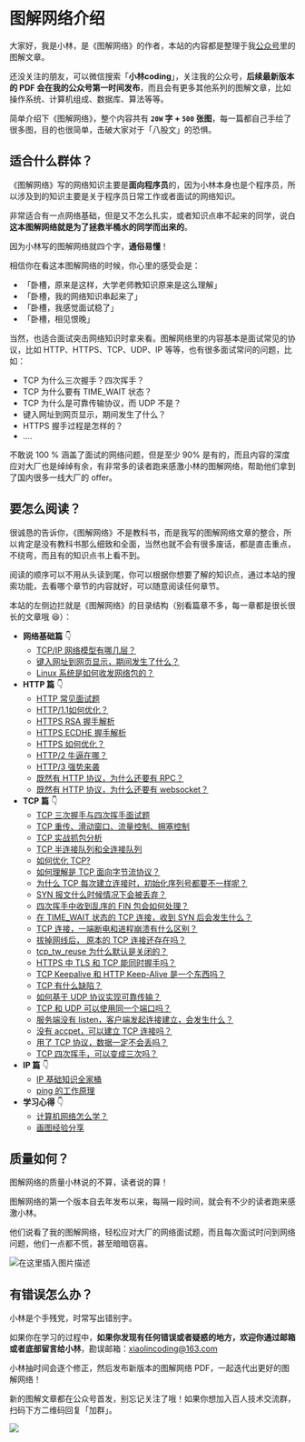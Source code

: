 
# 图解网络介绍

大家好，我是小林，是《图解网络》的作者，本站的内容都是整理于我[公众号](https://mp.weixin.qq.com/s/FYH1I8CRsuXDSybSGY_AFA)里的图解文章。

还没关注的朋友，可以微信搜索「**小林coding**」，关注我的公众号，**后续最新版本的 PDF 会在我的公众号第一时间发布**，而且会有更多其他系列的图解文章，比如操作系统、计算机组成、数据库、算法等等。

简单介绍下《图解网络》，整个内容共有 **`20W` 字 + `500` 张图**，每一篇都自己手绘了很多图，目的也很简单，击破大家对于「八股文」的恐惧。

## 适合什么群体？

《图解网络》写的网络知识主要是**面向程序员**的，因为小林本身也是个程序员，所以涉及到的知识主要是关于程序员日常工作或者面试的网络知识。

非常适合有一点网络基础，但是又不怎么扎实，或者知识点串不起来的同学，说白**这本图解网络就是为了拯救半桶水的同学而出来的**。

因为小林写的图解网络就四个字，**通俗易懂**！

相信你在看这本图解网络的时候，你心里的感受会是：

- 「卧槽，原来是这样，大学老师教知识原来是这么理解」
- 「卧槽，我的网络知识串起来了」
- 「卧槽，我感觉面试稳了」
- 「卧槽，相见恨晚」

当然，也适合面试突击网络知识时拿来看。图解网络里的内容基本是面试常见的协议，比如 HTTP、HTTPS、TCP、UDP、IP 等等，也有很多面试常问的问题，比如：

- TCP 为什么三次握手？四次挥手？
- TCP 为什么要有 TIME_WAIT 状态？
- TCP 为什么是可靠传输协议，而 UDP 不是？
- 键入网址到网页显示，期间发生了什么？
- HTTPS 握手过程是怎样的？
- ….

不敢说 100 % 涵盖了面试的网络问题，但是至少 90% 是有的，而且内容的深度应对大厂也是绰绰有余，有非常多的读者跑来感激小林的图解网络，帮助他们拿到了国内很多一线大厂的 offer。

## 要怎么阅读？

很诚恳的告诉你，《图解网络》不是教科书，而是我写的图解网络文章的整合，所以肯定是没有教科书那么细致和全面，当然也就不会有很多废话，都是直击重点，不绕弯，而且有的知识点书上看不到。

阅读的顺序可以不用从头读到尾，你可以根据你想要了解的知识点，通过本站的搜索功能，去看哪个章节的内容就好，可以随意阅读任何章节。

本站的左侧边拦就是《图解网络》的目录结构（别看篇章不多，每一章都是很长很长的文章哦 :laughing:）：

- **网络基础篇** :point_down:
  - [TCP/IP 网络模型有哪几层？](/network/1_base/tcp_ip_model.md) 
  - [键入网址到网页显示，期间发生了什么？](/network/1_base/what_happen_url.md) 
  - [Linux 系统是如何收发网络包的？](/network/1_base/how_os_deal_network_package.md) 
- **HTTP 篇** :point_down:
	- [HTTP 常见面试题](/network/2_http/http_interview.md) 
	- [HTTP/1.1如何优化？](/network/2_http/http_optimize.md) 
	- [HTTPS RSA 握手解析](/network/2_http/https_rsa.md) 
	- [HTTPS ECDHE 握手解析](/network/2_http/https_ecdhe.md) 
	- [HTTPS 如何优化？](/network/2_http/https_optimize.md) 
	- [HTTP/2 牛逼在哪？](/network/2_http/http2.md) 
	- [HTTP/3 强势来袭](/network/2_http/http3.md) 
	- [既然有 HTTP 协议，为什么还要有 RPC？](/network/2_http/http_rpc.md) 
	- [既然有 HTTP 协议，为什么还要有 websocket？](/network/2_http/http_websocket.md) 
- **TCP 篇** :point_down:
	- [TCP 三次握手与四次挥手面试题](/network/3_tcp/tcp_interview.md) 
	- [TCP 重传、滑动窗口、流量控制、拥塞控制](/network/3_tcp/tcp_feature.md) 
	- [TCP 实战抓包分析](/network/3_tcp/tcp_tcpdump.md) 
	- [TCP 半连接队列和全连接队列](/network/3_tcp/tcp_queue.md) 
	- [如何优化 TCP?](/network/3_tcp/tcp_optimize.md) 
	- [如何理解是 TCP 面向字节流协议？](/network/3_tcp/tcp_stream.md) 
	- [为什么 TCP 每次建立连接时，初始化序列号都要不一样呢？](/network/3_tcp/isn_deff.md) 
	- [SYN 报文什么时候情况下会被丢弃？](/network/3_tcp/syn_drop.md) 
	- [四次挥手中收到乱序的 FIN 包会如何处理？](/network/3_tcp/out_of_order_fin.md) 
	- [在 TIME_WAIT 状态的 TCP 连接，收到 SYN 后会发生什么？](/network/3_tcp/time_wait_recv_syn.md) 
	- [TCP 连接，一端断电和进程崩溃有什么区别？](/network/3_tcp/tcp_down_and_crash.md) 
	- [拔掉网线后， 原本的 TCP 连接还存在吗？](/network/3_tcp/tcp_unplug_the_network_cable.md) 
	- [tcp_tw_reuse 为什么默认是关闭的？](/network/3_tcp/tcp_tw_reuse_close.md) 
	- [HTTPS 中 TLS 和 TCP 能同时握手吗？](/network/3_tcp/tcp_tls.md) 
	- [TCP Keepalive 和 HTTP Keep-Alive 是一个东西吗？](/network/3_tcp/tcp_http_keepalive.md) 
	- [TCP 有什么缺陷？](/network/3_tcp/tcp_problem.md)
	- [如何基于 UDP 协议实现可靠传输？](/network/3_tcp/quic.md)
	- [TCP 和 UDP 可以使用同一个端口吗？](/network/3_tcp/port.md)
	- [服务端没有 listen，客户端发起连接建立，会发生什么？](/network/3_tcp/tcp_no_listen.md)
	- [没有 accpet，可以建立 TCP 连接吗？](/network/3_tcp/tcp_no_accpet.md)
	- [用了 TCP 协议，数据一定不会丢吗？](/network/3_tcp/tcp_drop.md)
	- [TCP 四次挥手，可以变成三次吗？](/network/3_tcp/tcp_three_fin.md)
- **IP 篇** :point_down:
	- [IP 基础知识全家桶](/network/4_ip/ip_base.md) 	
	- [ping 的工作原理](/network/4_ip/ping.md) 	
- **学习心得** :point_down:
	- [计算机网络怎么学？](/network/5_learn/learn_network.md) 	
  - [画图经验分享](/network/5_learn/draw.md) 	

## 质量如何？

图解网络的质量小林说的不算，读者说的算！

图解网络的第一个版本自去年发布以来，每隔一段时间，就会有不少的读者跑来感激小林。

他们说看了我的图解网络，轻松应对大厂的网络面试题，而且每次面试时问到网络问题，他们一点都不慌，甚至暗暗窃喜。

![在这里插入图片描述](https://img-blog.csdnimg.cn/160f55b965cf4c42ba160e327178a783.png)

## 有错误怎么办？

小林是个手残党，时常写出错别字。

如果你在学习的过程中，**如果你发现有任何错误或者疑惑的地方，欢迎你通过邮箱或者底部留言给小林**，勘误邮箱：xiaolincoding@163.com

小林抽时间会逐个修正，然后发布新版本的图解网络 PDF，一起迭代出更好的图解网络！

新的图解文章都在公众号首发，别忘记关注了哦！如果你想加入百人技术交流群，扫码下方二维码回复「加群」。

![](https://cdn.xiaolincoding.com/gh/xiaolincoder/ImageHost3@main/其他/公众号介绍.png)

